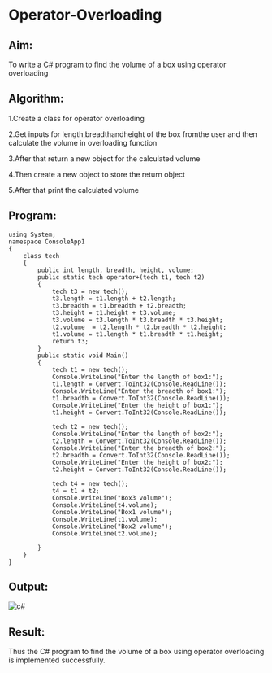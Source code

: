 # Operator-Overloading

## Aim:
 To write a C# program to find the volume of a box using operator overloading
 
 ## Algorithm:
1.Create a class for operator overloading

2.Get inputs for length,breadthandheight of the box fromthe user and then calculate the volume in overloading function

3.After that return a new object for the calculated volume

4.Then create a new object to store the return object

5.After that print the calculated volume
 
 ## Program:
 
```
using System;
namespace ConsoleApp1
{
    class tech
    {
        public int length, breadth, height, volume;
        public static tech operator+(tech t1, tech t2)
        {
            tech t3 = new tech();
            t3.length = t1.length + t2.length;
            t3.breadth = t1.breadth + t2.breadth;
            t3.height = t1.height + t3.volume;
            t3.volume = t3.length * t3.breadth * t3.height;
            t2.volume  = t2.length * t2.breadth * t2.height;
            t1.volume = t1.length * t1.breadth * t1.height;
            return t3;
        }
        public static void Main()
        {
            tech t1 = new tech();
            Console.WriteLine("Enter the length of box1:");
            t1.length = Convert.ToInt32(Console.ReadLine());
            Console.WriteLine("Enter the breadth of box1:");
            t1.breadth = Convert.ToInt32(Console.ReadLine());
            Console.WriteLine("Enter the height of box1:");
            t1.height = Convert.ToInt32(Console.ReadLine());

            tech t2 = new tech();
            Console.WriteLine("Enter the length of box2:");
            t2.length = Convert.ToInt32(Console.ReadLine());
            Console.WriteLine("Enter the breadth of box2:");
            t2.breadth = Convert.ToInt32(Console.ReadLine());
            Console.WriteLine("Enter the height of box2:");
            t2.height = Convert.ToInt32(Console.ReadLine());

            tech t4 = new tech();
            t4 = t1 + t2;
            Console.WriteLine("Box3 volume");
            Console.WriteLine(t4.volume);
            Console.WriteLine("Box1 volume");
            Console.WriteLine(t1.volume);
            Console.WriteLine("Box2 volume");
            Console.WriteLine(t2.volume);

        }
    }
}
```
 
 ## Output:
 ![c#](https://user-images.githubusercontent.com/75235402/170473665-bf78feda-6da5-4d98-8bf6-24e7eafe6c8f.PNG)

 
 ## Result:
 Thus the C# program to find the volume of a box using operator overloading is implemented successfully.
